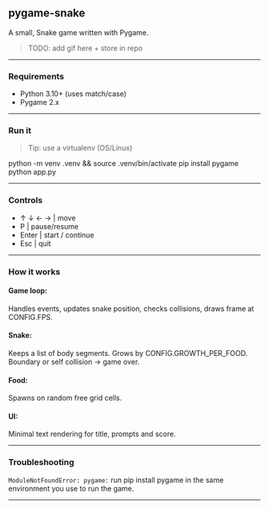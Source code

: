 ## pygame-snake

A small, Snake game written with Pygame. 
>TODO: add gif here + store in repo

---

### Requirements
- Python 3.10+ (uses match/case)
- Pygame 2.x

---
### Run it
> Tip: use a virtualenv (OS/Linux)

python -m venv .venv && source .venv/bin/activate
pip install pygame
python app.py

---
### Controls
- ↑ ↓ ← → | move
- P | pause/resume
- Enter | start / continue
- Esc | quit

---

### How it works
#### Game loop:
Handles events, updates snake position, checks collisions, draws frame at CONFIG.FPS.

#### Snake:
Keeps a list of body segments. Grows by CONFIG.GROWTH_PER_FOOD. Boundary or self collision -> game over.

#### Food:
Spawns on random free grid cells.

#### UI:
Minimal text rendering for title, prompts  and score.

---

### Troubleshooting
`ModuleNotFoundError: pygame:` run pip install pygame in the same environment you use to run the game.

---

